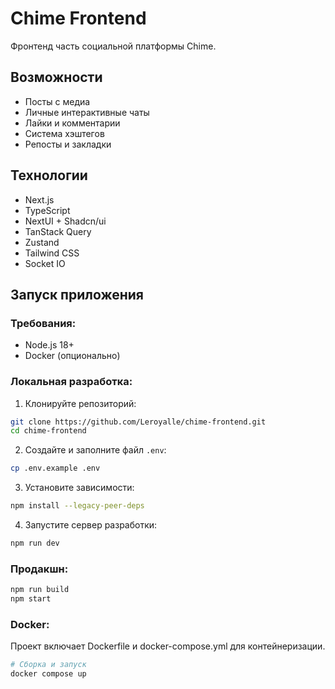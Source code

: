 # Chime Frontend

Фронтенд часть социальной платформы Chime.

## Возможности

- Посты с медиа
- Личные интерактивные чаты
- Лайки и комментарии
- Система хэштегов
- Репосты и закладки

## Технологии

- Next.js
- TypeScript
- NextUI + Shadcn/ui
- TanStack Query
- Zustand
- Tailwind CSS
- Socket IO

## Запуск приложения

### Требования:

- Node.js 18+
- Docker (опционально)

### Локальная разработка:

1. Клонируйте репозиторий:

```bash
git clone https://github.com/Leroyalle/chime-frontend.git
cd chime-frontend
```

2. Создайте и заполните файл `.env`:

```bash
cp .env.example .env
```

3. Установите зависимости:

```bash
npm install --legacy-peer-deps
```

4. Запустите сервер разработки:

```bash
npm run dev
```

### Продакшн:

```bash
npm run build
npm start
```

### Docker:

Проект включает Dockerfile и docker-compose.yml для контейнеризации.

```bash
# Сборка и запуск
docker compose up
```
